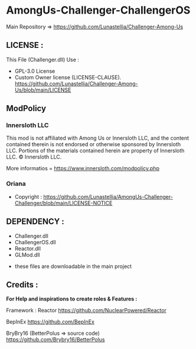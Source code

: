 # AmongUs-Challenger-ChallengerOS
Main Repository => https://github.com/Lunastellia/Challenger-Among-Us

## LICENSE :

This File (Challenger.dll) Use :
- GPL-3.0 License
- Custom Owner license (LICENSE-CLAUSE). https://github.com/Lunastellia/Challenger-Among-Us/blob/main/LICENSE

## ModPolicy

### Innersloth LLC

This mod is not affiliated with Among Us or Innersloth LLC, and the content contained therein is not endorsed or otherwise sponsored by Innersloth LLC. Portions of the materials contained herein are property of Innersloth LLC. © Innersloth LLC.

More informatios = https://www.innersloth.com/modpolicy.php

### Oriana

- Copyright : https://github.com/Lunastellia/AmongUs-Challenger-Challenger/blob/main/LICENSE-NOTICE

## DEPENDENCY :

- Challenger.dll
- ChallengerOS.dll
- Reactor.dll
- GLMod.dll

* these files are downloadable in the main project

## Credits :

**For Help and inspirations to create roles & Features :**

Framework : Reactor https://github.com/NuclearPowered/Reactor

BepInEx https://github.com/BepInEx

BryBry16 (BetterPolus => source code) https://github.com/Brybry16/BetterPolus

